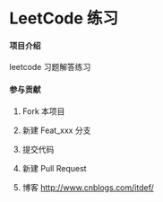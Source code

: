 # LeetCode  练习

#### 项目介绍
leetcode 习题解答练习


#### 参与贡献

1. Fork 本项目
2. 新建 Feat_xxx 分支
3. 提交代码
4. 新建 Pull Request



1. 博客 http://www.cnblogs.com/itdef/
